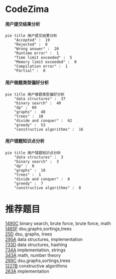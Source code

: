 # CodeZima

<!-- tabs:start -->



#### **用户提交结果分析**

```mermaid
pie title 用户提交结果分析
    "Accepted" :  19
    "Rejected" :  0
    "Wrong answer" :  20
    "Runtime error" :  1
    "Time limit exceeded" :  5
    "Memory limit exceeded" :  0
    "Compilation error" :  1
    "Partial" :  0
```

#### **用户做题类型偏好分析**

```mermaid
pie title 用户做题类型偏好分析
    "data structures" :  37
    "binary search" :  40
    "dp" :  69
    "graphs" :  48
    "trees" :  10
    "divide and conquer" :  62
    "greedy" :  53
    "constructive algorithms" :  16
```
#### **用户错题知识点分析**

```mermaid
pie title 用户错题知识点分析
    "data structures" :  3
    "binary search" :  3
    "dp" :  0
    "graphs" :  10
    "trees" :  1
    "divide and conquer" :  0
    "greedy" :  7
    "constructive algorithms" :  8
```



<!-- tabs:end -->
# 推荐题目
[1490C](https://codeforces.com/contest/1490/problem/C)		binary search,
                        brute force,
                        brute force,
                        math		  
[1465F](https://codeforces.com/contest/1465/problem/F)		dsu,graphs,sortings,trees		  
[25D](https://codeforces.com/contest/25/problem/D)		dsu,
                        graphs,
                        trees		  
[295A](https://codeforces.com/contest/295/problem/A)		data structures,
                        implementation		  
[733D](https://codeforces.com/contest/733/problem/D)		data structures,
                        hashing		  
[734A](https://codeforces.com/contest/734/problem/A)		implementation,
                        strings		  
[343A](https://codeforces.com/contest/343/problem/A)		math,
                        number theory		  
[299C](https://codeforces.com/contest/299/problem/C)		dsu,graphs,sortings,trees		  
[1227B](https://codeforces.com/contest/1227/problem/B)		constructive algorithms		  
[263A](https://codeforces.com/contest/263/problem/A)		implementation		  
